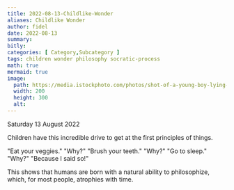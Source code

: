 ```yaml
---
title: 2022-08-13-Childlike-Wonder
aliases: Childlike Wonder
author: fidel
date: 2022-08-13
summary: 
bitly: 
categories: [ Category,Subcategory ]
tags: children wonder philosophy socratic-process
math: true
mermaid: true
image:
  path: https://media.istockphoto.com/photos/shot-of-a-young-boy-lying-on-the-grass-outside-picture-id1369187560?b=1&k=20&m=1369187560&s=170667a&w=0&h=s-WtFe2u7EK4TMQTij9A11gmBFP7nvyWahUUyuPT20M= "Shot of a young boy lying on the grass outside"
  width: 200 
  height: 300 
  alt:
---
```


Saturday 13 August 2022

Children have this incredible drive to get at the first principles of things.

"Eat your veggies."
"Why?"
"Brush your teeth."
"Why?"
"Go to sleep."
"Why?"
"Because I said so!"

This shows that humans are born with a natural ability to philosophize, which, for most people, atrophies with time.